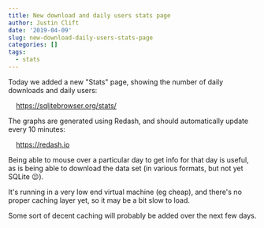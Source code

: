 ```yaml
---
title: New download and daily users stats page
author: Justin Clift
date: '2019-04-09'
slug: new-download-daily-users-stats-page
categories: []
tags:
  - stats
---
```


Today we added a new "Stats" page, showing the number of daily downloads and daily users:

&nbsp; &nbsp; https://sqlitebrowser.org/stats/

The graphs are generated using Redash, and should automatically update every 10 minutes:

&nbsp; &nbsp; https://redash.io

Being able to mouse over a particular day to get info for that day is useful, as is being able to download the data set (in various formats, but not yet SQLite :wink:).

It's running in a very low end virtual machine (eg cheap), and there's no proper caching layer yet, so it may be a bit slow to load.

Some sort of decent caching will probably be added over the next few days.